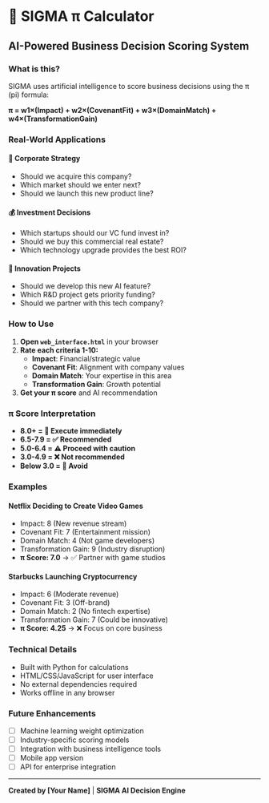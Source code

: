 # 🤖 SIGMA π Calculator
## AI-Powered Business Decision Scoring System

### What is this?
SIGMA uses artificial intelligence to score business decisions using the π (pi) formula:

**π = w1×(Impact) + w2×(CovenantFit) + w3×(DomainMatch) + w4×(TransformationGain)**

### Real-World Applications

#### 🏢 **Corporate Strategy**
- Should we acquire this company?
- Which market should we enter next?
- Should we launch this new product line?

#### 💰 **Investment Decisions**
- Which startups should our VC fund invest in?
- Should we buy this commercial real estate?
- Which technology upgrade provides the best ROI?

#### 🚀 **Innovation Projects**
- Should we develop this new AI feature?
- Which R&D project gets priority funding?
- Should we partner with this tech company?

### How to Use

1. **Open `web_interface.html`** in your browser
2. **Rate each criteria 1-10:**
   - **Impact**: Financial/strategic value
   - **Covenant Fit**: Alignment with company values
   - **Domain Match**: Your expertise in this area
   - **Transformation Gain**: Growth potential
3. **Get your π score** and AI recommendation

### π Score Interpretation
- **8.0+ = 🚀 Execute immediately**
- **6.5-7.9 = ✅ Recommended**
- **5.0-6.4 = ⚠️ Proceed with caution**
- **3.0-4.9 = ❌ Not recommended**
- **Below 3.0 = 🛑 Avoid**

### Examples

#### Netflix Deciding to Create Video Games
- Impact: 8 (New revenue stream)
- Covenant Fit: 7 (Entertainment mission)
- Domain Match: 4 (Not game developers)
- Transformation Gain: 9 (Industry disruption)
- **π Score: 7.0** → ✅ Partner with game studios

#### Starbucks Launching Cryptocurrency
- Impact: 6 (Moderate revenue)
- Covenant Fit: 3 (Off-brand)
- Domain Match: 2 (No fintech expertise)
- Transformation Gain: 7 (Could be innovative)
- **π Score: 4.25** → ❌ Focus on core business

### Technical Details
- Built with Python for calculations
- HTML/CSS/JavaScript for user interface
- No external dependencies required
- Works offline in any browser

### Future Enhancements
- [ ] Machine learning weight optimization
- [ ] Industry-specific scoring models
- [ ] Integration with business intelligence tools
- [ ] Mobile app version
- [ ] API for enterprise integration

---
**Created by [Your Name]** | **SIGMA AI Decision Engine**
